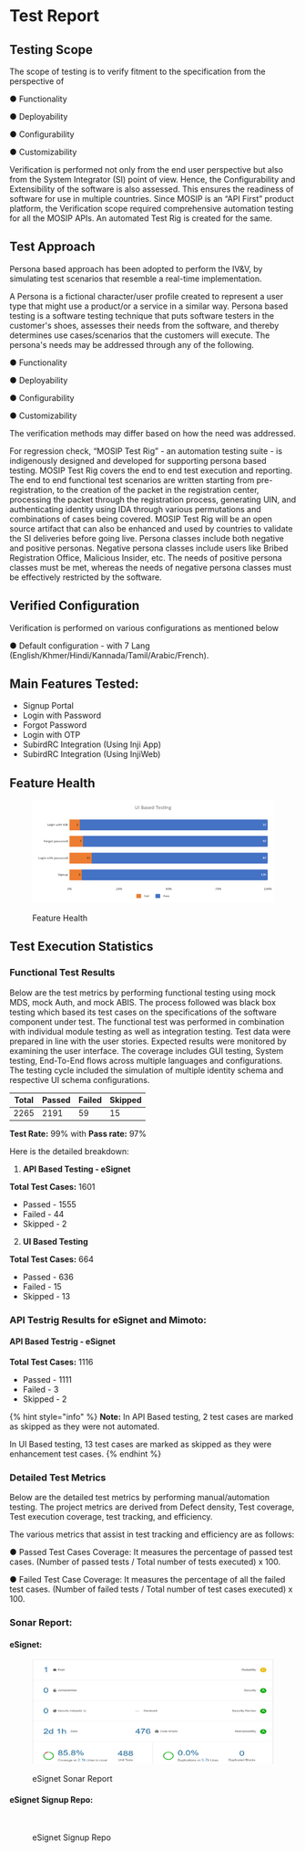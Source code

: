 # Test Report

## Testing Scope

The scope of testing is to verify fitment to the specification from the perspective of&#x20;

●     Functionality&#x20;

●     Deployability&#x20;

●     Configurability&#x20;

●     Customizability

Verification is performed not only from the end user perspective but also from the System Integrator (SI) point of view. Hence, the Configurability and Extensibility of the software is also assessed. This ensures the readiness of software for use in multiple countries. Since MOSIP is an “API First” product platform, the Verification scope required comprehensive automation testing for all the MOSIP APIs. An automated Test Rig is created for the same.

## Test Approach

Persona based approach has been adopted to perform the IV\&V, by simulating test scenarios that resemble a real-time implementation.

A Persona is a fictional character/user profile created to represent a user type that might use a product/or a service in a similar way. Persona based testing is a software testing technique that puts software testers in the customer's shoes, assesses their needs from the software, and thereby determines use cases/scenarios that the customers will execute. The persona's needs may be addressed through any of the following.

●     Functionality&#x20;

●     Deployability&#x20;

●     Configurability&#x20;

●     Customizability

The verification methods may differ based on how the need was addressed.

For regression check, “MOSIP Test Rig” - an automation testing suite - is indigenously designed and developed for supporting persona based testing. MOSIP Test Rig covers the end to end test execution and reporting. The end to end functional test scenarios are written starting from pre-registration, to the creation of the packet in the registration center, processing the packet through the registration process, generating UIN, and authenticating identity using IDA through various permutations and combinations of cases being covered. MOSIP Test Rig will be an open source artifact that can also be enhanced and used by countries to validate the SI deliveries before going live. Persona classes include both negative and positive personas. Negative persona classes include users like Bribed Registration Office, Malicious Insider, etc. The needs of positive persona classes must be met, whereas the needs of negative persona classes must be effectively restricted by the software.

## Verified Configuration <a href="#heading-h.tyjcwt" id="heading-h.tyjcwt"></a>

Verification is performed on various configurations as mentioned below

&#x20;    ●  Default configuration - with 7 Lang (English/Khmer/Hindi/Kannada/Tamil/Arabic/French).

## Main Features Tested:

* Signup Portal
* Login with Password
* Forgot Password
* Login with OTP
* SubirdRC Integration (Using Inji App)
* SubirdRC Integration (Using InjiWeb)

## Feature Health

<figure><img src="../../../.gitbook/assets/Feature Health - eSignet.png" alt=""><figcaption><p>Feature Health</p></figcaption></figure>

## Test Execution Statistics

### Functional Test Results <a href="#heading-h.x3l4xp1n67g2" id="heading-h.x3l4xp1n67g2"></a>

Below are the test metrics by performing functional testing using mock MDS, mock Auth, and mock ABIS. The process followed was black box testing which based its test cases on the specifications of the software component under test. The functional test was performed in combination with individual module testing as well as integration testing. Test data were prepared in line with the user stories. Expected results were monitored by examining the user interface. The coverage includes GUI testing, System testing, End-To-End flows across multiple languages and configurations. The testing cycle included the simulation of multiple identity schema and respective UI schema configurations.

| Total | Passed        | Failed | Skipped |
| ----- | ------------- | ------ | ------- |
| 2265  | 2191          | 59     | 15      |

**Test Rate:** 99% with **Pass rate:** 97%

Here is the detailed breakdown:

1. **API Based Testing - eSignet**

**Total Test Cases:** 1601

* Passed - 1555
* Failed - 44
* Skipped - 2

2. **UI Based Testing**

**Total Test Cases:** 664

* Passed - 636
* Failed - 15
* Skipped - 13

### API Testrig Results for eSignet and Mimoto:

#### **API Based Testrig - eSignet**

**Total Test Cases:** 1116

* Passed - 1111
* Failed - 3
* Skipped - 2

{% hint style="info" %}
**Note:** In API Based testing, 2 test cases are marked as skipped as they were not automated.

In UI Based testing, 13 test cases are marked as skipped as they were enhancement test cases.
{% endhint %}

### Detailed Test Metrics

Below are the detailed test metrics by performing manual/automation testing. The project metrics are derived from Defect density, Test coverage, Test execution coverage, test tracking, and efficiency.

The various metrics that assist in test tracking and efficiency are as follows:

● Passed Test Cases Coverage: It measures the percentage of passed test cases. (Number of passed tests / Total number of tests executed) x 100.

● Failed Test Case Coverage: It measures the percentage of all the failed test cases. (Number of failed tests / Total number of test cases executed) x 100.

### Sonar Report:

#### eSignet:

<figure><img src="../../../.gitbook/assets/eSignet sonar.png" alt=""><figcaption><p>eSignet Sonar Report</p></figcaption></figure>

#### &#x20;eSignet Signup Repo:

<figure><img src="broken-reference" alt=""><figcaption><p>eSignet Signup Repo</p></figcaption></figure>

&#x20;
